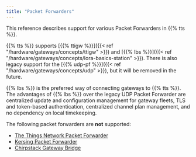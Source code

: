 ```yaml
---
title: "Packet Forwarders"
---
```


This reference describes support for various Packet Forwarders in {{% tts %}}.

<!--more-->

{{% tts %}} supports [{{% ttigw %}}]({{< ref "/hardware/gateways/concepts/ttigw" >}}) and [{{% lbs %}}]({{< ref "/hardware/gateways/concepts/lora-basics-station" >}}). There is also legacy support for the [{{% udp-pf %}}]({{< ref "/hardware/gateways/concepts/udp" >}}), but it will be removed in the future.

{{% lbs %}} is the preferred way of connecting gateways to {{% tts %}}. The advantages of {{% lbs %}} over the legacy UDP Packet Forwarder are centralized update and configuration management for gateway fleets, TLS and token-based authentication, centralized channel plan management, and no dependency on local timekeeping.

The following packet forwarders are **not** supported:

- [The Things Network Packet Forwarder](https://github.com/TheThingsNetwork/packet_forwarder)
- [Kersing Packet Forwarder](https://github.com/kersing/packet_forwarder)
- [Chirpstack Gateway Bridge](https://www.chirpstack.io/gateway-bridge/)
